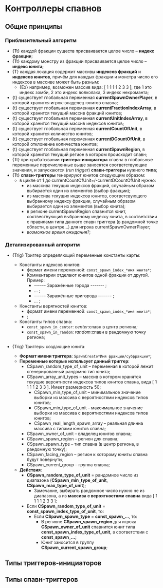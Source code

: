 # Контроллеры спавнов

## Общие принципы

### Приблизительный алгоритм

* {Tt} каждой фракции существ присваивается целое число &ndash; **индекс фракции**;
* {Tt} каждому монстру из фракции присваивается целое число &ndash; **индекс юнита**;
* {T} каждая локация содержит массивы **индексов фракций** и **индексов юнитов**, причём для каждых фракции и монстра число его индексов в массиве может быть разным:
   * {Ex} например, возможен массив вида: [ 1 1 1 1 2 3 3 ], где 1 это индекс зомби, 2 это индекс волколака, 3 индекс некроманта;
* {t} существует глобальная переменная **currentSpawnOwnerPlayer**, в которой хранится игрок-владелец юнитов спавна;
* {t} существует глобальная переменная **currentFractionIndexArray**, в которой хранится текущий массив фракций юнитов;
* {t} существует глобальная переменная **currentUnitIndexArray**, в которой хранится текущий массив индексов юнитов;
* {t} существует глобальная переменная **currentCountOfUnit**, в которой хранится количество юнитов;
* {t} существует глобальная переменная **currentDCountOfUnit**, в которой отклонение количества юнитов;
* {t} существует глобальная переменная **currentSpawnRegion**, в которой хранится текущий регион в котором происходит спавн;
* {Tt} при срабатывании **триггера-инициатора** спавна в глобальные переменные перечисленные выше заносятся соответствующие значения, и запускаются (*run trigger*) **спавн-триггеры** нужного **типа**;
* {Tt} **спавн-триггеры** генерируют юнитов следующим образом:
   * в цикле от 1 до currentCountOfUnit=/-currentDCountOfUnit нужно:
      * из массива текущих индексов фракций, случайным образом выбирается один из элементов (выбор фракции);
      * из массива текущих индексов юнитов, соответсвующего выбранному индексу фракции, случайным образом выбирается один из элементов (выбор юнита);
      * в регионе currentSpawnRegion спавнится юнит, соотвествующий выбранному индексу юнита, в соответствии с правилами типа данного спавн триггера (в рандомной точке области, в центре...) для игрока currentSpawnOwnerPlayer;
      * *возможное время ожидания?*;

### Детализированный алгоритм

* {Trig} Триггер определяющий переменные константы карты:
   * Константы индексов юнитов:
      * формат имени переменной: `const_spawn_index_*имя юнита*`;
      * Комментарии отделают юнитов одной фракции от другой. Пример:
         * ------ Заражённые города ------- ;
         * ... ;
         * ------ Заражённые пригорода ------- ;
         * ... ;
   * Константы верятностей юнитов:
      * формат имени переменной: `const_spawn_index_*имя юнита*`;
      * ;
   * Константы типов спавна:
      * `const_spawn_in_center`: *center*:спавн в центр региона;
      * `const_spawn_in_random`: *random*:спавн в рандомную точку региона;

* {Trig} Триггеры создающие юнита:
   * **Формат имени триггера**: `SpawnCreate*Имя фракции/субфракции*`;
   * **Переменные которые использует данный триггер**:
      * CSpawn_random_type_of_unit &ndash; переменная в которой лежит сгенерированный рандомно тип юнита;
      * CSpawn_array_unit_types &ndash; массив в котором хранятся текущие вероятности индексов типов юнитов спавна, вида [ 1 1 1 1 2 3 3 ]. Имеет размерность 50;
         * CSpawn_min_type_of_unit &ndash; минимальное значение выборки из массива с вероятностями индексов типов юнитов;
         * CSpawn_min_type_of_unit &ndash; максимальное значение выборки из массива с вероятностями индексов типов юнитов;
         * CSpawn_real_length_spawn_array &ndash; реальная длинна массива с типами юнитов спавна;
      * CSpawn_owner_of_unit &ndash; владелец юнитов спавна;
      * CSpawn_spawn_region &ndash; регион для спавна;
      * СSpawn_spawn_type &ndash; тип спавна (в центр региона, в рандомную точку);
      * CSpawn_facing_region &ndash; регион к которому юниты спавна будут повёрнуты;
      * CSpawn_current_group &ndash; группа спавна;
   * **Действия**:
      * **CSpawn_random_type_of_unit** = рандомное число из диапазона (**CSpawn_min_type_of_unit**, **CSpawn_max_type_of_unit**);
         * Замечание, выбирать рандомное число нужно не из диапазона, а из **массива с вероятностями спавна** вида [ 1 1 1 1 2 3 3 ]:
      * Если **CSpawn_random_type_of_unit** = **const_spawn_index_type_of_unit**, то:
         * Если **CSpawn_spawn_type** = **const_spawn_...**, то:
            * В регионе **CSpawn_spawn_region** для игрока **CSpawn_owner_of_unit** спавнится юнит типа **const_spawn_index_type_of_unit**, в соответствии с **const_spawn_...**;
            * Юнит заносится в группу **CSpawn_current_spawn_group**;

## Типы триггеров-инициаторов

## Типы спавн-триггеров
